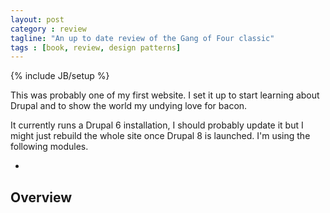 ```yaml
---
layout: post
category : review
tagline: "An up to date review of the Gang of Four classic"
tags : [book, review, design patterns]
---
```

{% include JB/setup %}

This was probably one of my first website. I set it up to start learning about Drupal and to show the world
my undying love for bacon.

It currently runs a Drupal 6 installation, I should probably update it but I might just rebuild the whole site once
Drupal 8 is launched. I'm using the following modules.

-

## Overview

